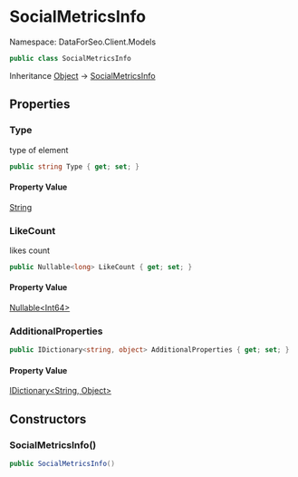 # SocialMetricsInfo

Namespace: DataForSeo.Client.Models

```csharp
public class SocialMetricsInfo
```

Inheritance [Object](https://docs.microsoft.com/en-us/dotnet/api/system.object) → [SocialMetricsInfo](./dataforseo.client.models.socialmetricsinfo.md)

## Properties

### **Type**

type of element

```csharp
public string Type { get; set; }
```

#### Property Value

[String](https://docs.microsoft.com/en-us/dotnet/api/system.string)<br>

### **LikeCount**

likes count

```csharp
public Nullable<long> LikeCount { get; set; }
```

#### Property Value

[Nullable&lt;Int64&gt;](https://docs.microsoft.com/en-us/dotnet/api/system.nullable-1)<br>

### **AdditionalProperties**

```csharp
public IDictionary<string, object> AdditionalProperties { get; set; }
```

#### Property Value

[IDictionary&lt;String, Object&gt;](https://docs.microsoft.com/en-us/dotnet/api/system.collections.generic.idictionary-2)<br>

## Constructors

### **SocialMetricsInfo()**

```csharp
public SocialMetricsInfo()
```
